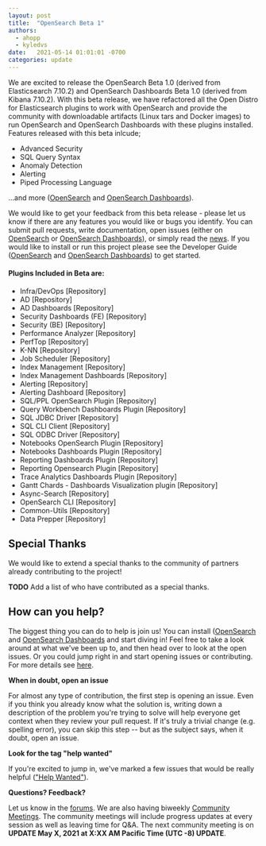 ```yaml
---
layout: post
title:  "OpenSearch Beta 1"
authors: 
  - ahopp
  - kyledvs
date:   2021-05-14 01:01:01 -0700
categories: update
---
```


We are excited to release the OpenSearch Beta 1.0 (derived from Elasticsearch 7.10.2) and OpenSearch Dashboards Beta 1.0 (derived from Kibana 7.10.2). With this beta release, we  have refactored all the Open Distro for Elasticsearch plugins to work with OpenSearch and provide the community with downloadable artifacts (Linux tars and Docker images) to run OpenSearch and OpenSearch Dashboards with these plugins installed. Features released with this beta inlcude;

- Advanced Security
- SQL Query Syntax
- Anomaly Detection
- Alerting
- Piped Processing Language

...and more ([OpenSearch](https://github.com/opensearch-project/OpenSearch) and [OpenSearch Dashboards](https://github.com/opensearch-project/OpenSearch-Dashboards)). 

We would like to get your feedback from this beta release - please let us know if there are any features you would like or bugs you identify. You can submit pull requests, write documentation, open issues (either on [OpenSearch](https://github.com/opensearch-project/OpenSearch/issues) or [OpenSearch Dashboards](https://github.com/opensearch-project/OpenSearch-Dashboards/issues)), or simply read the [news](https://opensearch.org/blog/). If you would like to install or run this project please see the Developer Guide ([OpenSearch](https://github.com/opensearch-project/OpenSearch/blob/main/DEVELOPER_GUIDE.md) and [OpenSearch Dashboards](https://github.com/opensearch-project/OpenSearch-Dashboards/blob/main/DEVELOPER_GUIDE.md)) to get started.

#### Plugins Included in Beta are:

- Infra/DevOps [Repository]
- AD [Repository]
- AD Dashboards [Repository]
- Security Dashboards (FE) [Repository]
- Security (BE) [Repository]
- Performance Analyzer [Repository]
- PerfTop [Repository]
- K-NN [Repository]
- Job Scheduler [Repository]
- Index Management [Repository]
- Index Management Dashboards [Repository]
- Alerting [Repository]
- Alerting Dashboard [Repository]
- SQL/PPL OpenSearch Plugin [Repository]
- Query Workbench Dashboards Plugin [Repository]
- SQL JDBC Driver [Repository]
- SQL CLI Client [Repository]
- SQL ODBC Driver [Repository]
- Notebooks OpenSearch Plugin [Repository]
- Notebooks Dashboards Plugin [Repository]
- Reporting Dashboards Plugin [Repository]
- Reporting Opensearch Plugin [Repository]
- Trace Analytics Dashboards Plugin [Repository]
- Gantt Chards - Dashboards Visualization plugin [Repository]
- Async-Search [Repository]
- OpenSearch CLI [Repository]
- Common-Utils [Repository]
- Data Prepper [Repository]

## Special Thanks
We would like to extend a special thanks to the community of partners already contributing to the project! 

**TODO** Add a list of who have contributed as a special thanks.  

## How can you help?
The biggest thing you can do to help is join us! You can install ([OpenSearch](https://github.com/opensearch-project/OpenSearch/blob/main/DEVELOPER_GUIDE.md) and [OpenSearch Dashboards](https://github.com/opensearch-project/OpenSearch-Dashboards/blob/main/DEVELOPER_GUIDE.md) and start diving in! Feel free to take a look around at what we've been up to, and then head over to look at the open issues. Or you could jump right in and start opening issues or contributing. For more details see [here](https://github.com/opensearch-project/OpenSearch/blob/main/CONTRIBUTING.md).

**When in doubt, open an issue**

For almost any type of contribution, the first step is opening an issue. Even if you think you already know what the solution is, writing down a description of the problem you're trying to solve will help everyone get context when they review your pull request. If it's truly a trivial change (e.g. spelling error), you can skip this step -- but as the subject says, when it doubt, open an issue. 

**Look for the tag "help wanted"**

If you're excited to jump in, we've marked a few issues that would be really helpful (["Help Wanted"](https://github.com/opensearch-project/OpenSearch/issues?q=is%3Aissue+is%3Aopen+label%3A%22help+wanted%22)).

**Questions? Feedback?**

Let us know in the [forums](https://discuss.opendistrocommunity.dev/). We are also having biweekly [Community Meetings](https://www.meetup.com/Open-Distro-for-Elasticsearch-Meetup-Group/). The community meetings will include progress updates at every session as well as leaving time for Q&A. The next community meeting is on **UPDATE May X, 2021 at X:XX AM Pacific Time (UTC -8) UPDATE**.
